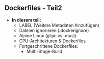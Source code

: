 ## Dockerfiles - Teil2

* **In diesem teil:**
  * LABEL (Weitere Metadaten hinzufügen)
  * Dateien ignorieren (.dockerignore)
  * Alpine Linux (glipc vs. musl)
  * CPU-Architekturen & Dockerfiles
  * Fortgeschrittene Dockerfiles:
    * Multi-Stage-Build
